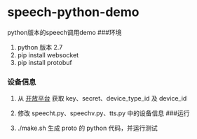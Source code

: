 # speech-python-demo
python版本的speech调用demo
###环境
1. python 版本 2.7
2. pip install websocket
3. pip install protobuf
### 设备信息

1. 从 [开放平台](https://developer.rokid.com) 获取 key、secret、device_type_id 及 device_id
2. 修改 speecht.py、speechv.py、tts.py 中的设备信息
###运行

1. ./make.sh 生成 proto 的 python 代码，并运行测试


